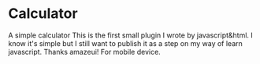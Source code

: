 # Calculator
A simple calculator
This is the first small plugin I wrote by javascript&html.
I know it's simple but I still want to publish it as a step on my way of learn javascript.
Thanks amazeui!
For mobile device.
